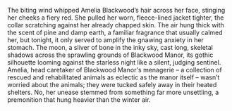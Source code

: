 The biting wind whipped Amelia Blackwood’s hair across her face, stinging her cheeks a fiery red.  She pulled her worn, fleece-lined jacket tighter, the collar scratching against her already chapped skin.  The air hung thick with the scent of pine and damp earth, a familiar fragrance that usually calmed her, but tonight, it only served to amplify the gnawing anxiety in her stomach.  The moon, a sliver of bone in the inky sky, cast long, skeletal shadows across the sprawling grounds of Blackwood Manor, its gothic silhouette looming against the starless night like a silent, judging sentinel.  Amelia, head caretaker of Blackwood Manor's menagerie – a collection of rescued and rehabilitated animals as eclectic as the manor itself –  wasn’t worried about the animals; they were tucked safely away in their heated shelters.  No, her unease stemmed from something far more unsettling, a premonition that hung heavier than the winter air.
